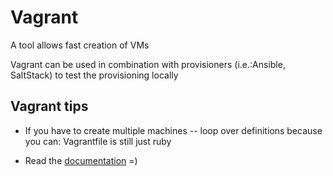 # Vagrant

A tool allows fast creation of VMs

Vagrant can be used in combination with provisioners
(i.e.:Ansible, SaltStack) to test the provisioning locally

## Vagrant tips

- If you have to create multiple machines -- loop over definitions because you can:
  Vagrantfile is still just ruby

- Read the [documentation](https://www.vagrantup.com/docs) =)
